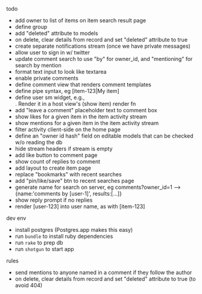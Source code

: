 todo
- add owner to list of items on item search result page
- define group
- add "deleted" attribute to models
- on delete, clear details from record and set "deleted" attribute to true
- create separate notifications stream (once we have private messages)
- allow user to sign in w/ twitter
- update comment search to use "by" for owner_id, and "mentioning" for search by mention
- format text input to look like textarea
- enable private comments
- define comment view that renders comment templates
- define pipe syntax, eg [item-123|My item]
- define user sm widget, e.g., <div class="user-sm" data-user-id="1">. Render it in a host view's (show item) render fn
- add "leave a comment" placeholder text to comment box
- show likes for a given item in the item activity stream
- show mentions for a given item in the item activity stream
- filter activity client-side on the home page
- define an "owner id hash" field on editable models that can be checked w/o reading the db
- hide stream headers if stream is empty
- add like button to comment page
- show count of replies to comment
- add layout to create item page
- replace "bookmarks" with recent searches
- add "pin/like/save" btn to recent searches page
- generate name for search on server, eg comments?owner_id=1 --> {name:'comments by [user-1]', results:[...]}
- show reply prompt if no replies
- render [user-123] into user name, as with [item-123]

dev env
- install postgres (Postgres.app makes this easy)
- run `bundle` to install ruby dependencies
- run `rake` to prep db
- run `shotgun` to start app

rules
- send mentions to anyone named in a comment if they follow the author
- on delete, clear details from record and set "deleted" attribute to true (to avoid 404)

